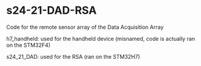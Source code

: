 # s24-21-DAD-RSA
Code for the remote sensor array of the Data Acquisition Array

h7_handheld: used for the handheld device (misnamed, code is actually ran on the STM32F4)

s24_21_DAD: used for the RSA (ran on the STM32H7)
